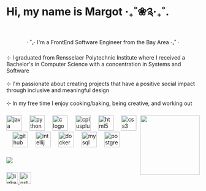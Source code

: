 ###

<h1 align="left">Hi, my name is Margot ‧₊˚❀༉‧₊˚.</h1>

###

<p align="center">⋅ ˚₊‧ I'm a FrontEnd Software Engineer from the Bay Area ‧₊˚ ⋅</p>

###

<p align="left">⊹ I graduated from Rensselaer Polytechnic Institute where I received a Bachelor's in Computer Science with a concentration in Systems and Software<br><br>⊹ I'm passionate about creating projects that have a positive social impact through inclusive and meaningful design<br><br>⊹ In my free time I enjoy cooking/baking, being creative, and working out</p>

###

<img align="right" height="155" src="https://images6.fanpop.com/image/photos/37500000/Chi-typing-on-a-computer-chis-sweet-home-chis-new-address-37597964-320-240.gif"  />


###

<div align="left">
  <img src="https://cdn.jsdelivr.net/gh/devicons/devicon/icons/java/java-original.svg" height="40" alt="java logo"  />
  <img width="12" />
  <img src="https://cdn.jsdelivr.net/gh/devicons/devicon/icons/python/python-original.svg" height="40" alt="python logo"  />
  <img width="12" />
  <img src="https://cdn.jsdelivr.net/gh/devicons/devicon/icons/c/c-original.svg" height="40" alt="c logo"  />
  <img width="12" />
  <img src="https://cdn.jsdelivr.net/gh/devicons/devicon/icons/cplusplus/cplusplus-original.svg" height="40" alt="cplusplus logo"  />
  <img width="12" />
  <img src="https://cdn.jsdelivr.net/gh/devicons/devicon/icons/html5/html5-original.svg" height="40" alt="html5 logo"  />
  <img width="12" />
  <img src="https://cdn.jsdelivr.net/gh/devicons/devicon/icons/css3/css3-original.svg" height="40" alt="css3 logo"  />
  <img width="12" />
  <img src="https://cdn.jsdelivr.net/gh/devicons/devicon/icons/github/github-original.svg" height="40" alt="github logo"  />
  <img width="12" />
  <img src="https://cdn.jsdelivr.net/gh/devicons/devicon/icons/intellij/intellij-original.svg" height="40" alt="intellij logo"  />
  <img width="12" />
  <img src="https://cdn.jsdelivr.net/gh/devicons/devicon/icons/docker/docker-original.svg" height="40" alt="docker logo"  />
  <img width="12" />
  <img src="https://cdn.jsdelivr.net/gh/devicons/devicon/icons/mysql/mysql-original.svg" height="40" alt="mysql logo"  />
  <img width="12" />
  <img src="https://cdn.jsdelivr.net/gh/devicons/devicon/icons/postgresql/postgresql-original.svg" height="40" alt="postgresql logo"  />
</div>

###

![](https://github-readme-stats.vercel.app/api/top-langs/?username=RajkovicM&theme=jolly&hide_border=false&include_all_commits=true&count_private=false&layout=compact)

###

<div align="left">
  <a href="https://www.linkedin.com/in/margot-r/" target="_blank">
    <img src="https://img.shields.io/static/v1?message=LinkedIn&logo=linkedin&label=&color=0077B5&logoColor=white&labelColor=&style=for-the-badge" height="30" alt="linkedin logo"  />
  </a>
  <a href="https://www.instagram.com/margot.rajkovic/" target="_blank">
    <img src="https://img.shields.io/static/v1?message=Instagram&logo=instagram&label=&color=E4405F&logoColor=white&labelColor=&style=for-the-badge" height="30" alt="instagram logo"  />
  </a>
</div>
